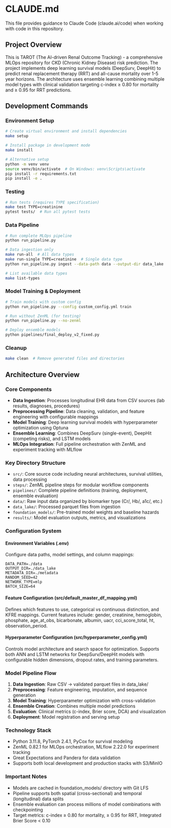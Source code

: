 # CLAUDE.md

This file provides guidance to Claude Code (claude.ai/code) when working with code in this repository.

## Project Overview

This is TAROT (The AI-driven Renal Outcome Tracking) - a comprehensive MLOps repository for CKD (Chronic Kidney Disease) risk prediction. The project implements deep learning survival models (DeepSurv, DeepHit) to predict renal replacement therapy (RRT) and all-cause mortality over 1-5 year horizons. The architecture uses ensemble learning combining multiple model types with clinical validation targeting c-index ≥ 0.80 for mortality and ≥ 0.95 for RRT predictions.

## Development Commands

### Environment Setup
```bash
# Create virtual environment and install dependencies
make setup

# Install package in development mode
make install

# Alternative setup
python -m venv venv
source venv/bin/activate  # On Windows: venv\Scripts\activate
pip install -r requirements.txt
pip install -e .
```

### Testing
```bash
# Run tests (requires TYPE specification)
make test TYPE=creatinine
pytest tests/  # Run all pytest tests
```

### Data Pipeline
```bash
# Run complete MLOps pipeline
python run_pipeline.py

# Data ingestion only
make run-all  # All data types
make run-single TYPE=creatinine  # Single data type
python run_pipeline.py ingest --data-path data --output-dir data_lake

# List available data types
make list-types
```

### Model Training & Deployment
```bash
# Train models with custom config
python run_pipeline.py --config custom_config.yml train

# Run without ZenML (for testing)
python run_pipeline.py --no-zenml

# Deploy ensemble models
python pipelines/final_deploy_v2_fixed.py
```

### Cleanup
```bash
make clean  # Remove generated files and directories
```

## Architecture Overview

### Core Components
- **Data Ingestion**: Processes longitudinal EHR data from CSV sources (lab results, diagnoses, procedures)
- **Preprocessing Pipeline**: Data cleaning, validation, and feature engineering with configurable mappings
- **Model Training**: Deep learning survival models with hyperparameter optimization using Optuna
- **Ensemble Learning**: Combines DeepSurv (single-event), DeepHit (competing risks), and LSTM models
- **MLOps Integration**: Full pipeline orchestration with ZenML and experiment tracking with MLflow

### Key Directory Structure
- `src/`: Core source code including neural architectures, survival utilities, data processing
- `steps/`: ZenML pipeline steps for modular workflow components
- `pipelines/`: Complete pipeline definitions (training, deployment, ensemble evaluation)
- `data/`: Raw input data organized by biomarker type (Cr/, Hb/, a1c/, etc.)
- `data_lake/`: Processed parquet files from ingestion
- `foundation_models/`: Pre-trained model weights and baseline hazards
- `results/`: Model evaluation outputs, metrics, and visualizations

### Configuration System

#### Environment Variables (.env)
Configure data paths, model settings, and column mappings:
```env
DATA_PATH=./data
OUTPUT_DIR=./data_lake
METADATA_DIR=./metadata
RANDOM_SEED=42
NETWORK_TYPE=mlp
BATCH_SIZE=64
```

#### Feature Configuration (src/default_master_df_mapping.yml)
Defines which features to use, categorical vs continuous distinction, and KFRE mappings. Current features include: gender, creatinine, hemoglobin, phosphate, age_at_obs, bicarbonate, albumin, uacr, cci_score_total, ht, observation_period.

#### Hyperparameter Configuration (src/hyperparameter_config.yml)
Controls model architecture and search space for optimization. Supports both ANN and LSTM networks for DeepSurv/DeepHit models with configurable hidden dimensions, dropout rates, and training parameters.

### Model Pipeline Flow
1. **Data Ingestion**: Raw CSV → validated parquet files in data_lake/
2. **Preprocessing**: Feature engineering, imputation, and sequence generation
3. **Model Training**: Hyperparameter optimization with cross-validation
4. **Ensemble Creation**: Combines multiple model predictions
5. **Evaluation**: Clinical metrics (c-index, Brier score, DCA) and visualization
6. **Deployment**: Model registration and serving setup

### Technology Stack
- Python 3.11.8, PyTorch 2.4.1, PyCox for survival modeling
- ZenML 0.82.1 for MLOps orchestration, MLflow 2.22.0 for experiment tracking
- Great Expectations and Pandera for data validation
- Supports both local development and production stacks with S3/MinIO

### Important Notes
- Models are cached in foundation_models/ directory with Git LFS
- Pipeline supports both spatial (cross-sectional) and temporal (longitudinal) data splits
- Ensemble evaluation can process millions of model combinations with checkpointing
- Target metrics: c-index ≥ 0.80 for mortality, ≥ 0.95 for RRT, Integrated Brier Score < 0.10